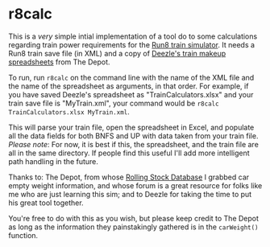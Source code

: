 # r8calc

This is a *very* simple intial implementation of a tool do to some calculations regarding train power requirements for the [Run8 train simulator](http://www.run8studios.com/).  It needs a Run8 train save file (in XML) and a copy of [Deezle's train makeup spreadsheets](https://www.thedepotserver.com/forums/threads/bnsf-and-up-train-makeup-spreadsheets.4515/) from The Depot.

To run, run `r8calc` on the command line with the name of the XML file and the name of the spreadsheet as arguments, in that order.  For example, if you have saved Deezle's spreadsheet as "TrainCalculators.xlsx" and your train save file is "MyTrain.xml", your command would be `r8calc TrainCalculators.xlsx MyTrain.xml`.

This will parse your train file, open the spreadsheet in Excel, and populate all the data fields for both BNFS and UP with data taken from your train file.  *Please note*:  For now, it is best if this, the spreadsheet, and the train file are all in the same directory.  If people find this useful I'll add more intelligent path handling in the future.

Thanks to:  The Depot, from whose [Rolling Stock Database](https://www.thedepotserver.com/reference/rollingstock/) I grabbed car empty weight information, and whose forum is a great resource for folks like me who are just learning this sim; and to Deezle for taking the time to put his great tool together.

You're free to do with this as you wish, but please keep credit to The Depot as long as the information they painstakingly gathered is in the `carWeight()` function.
